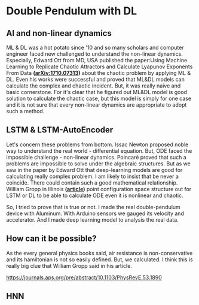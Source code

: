 # Double Pendulum with DL

## AI and non-linear dynamics

ML & DL was a hot potato since '10 and so many scholars and computer engineer faced new challenged to understand the non-linear dynamics. Especially, Edward Ott from MD, USA published the paper:Using Machine Learning to Replicate Chaotic Attractors and Calculate Lyapunov Exponents From Data **([arXiv:1710.07313](https://arxiv.org/abs/1710.07313))** about the chaotic problem by applying ML & DL. Even his works were successful and proved that ML&DL models can calculate the complex and chaotic incident. But, it was really naive and basic cornerstone. For it's clear that he figured out ML&DL model is good solution to calculate the chaotic case, but this model is simply for one case and it is not sure that every non-linear dynamics are appropriate to adopt such a method.



## LSTM & LSTM-AutoEncoder

Let's concern these problems from bottom. Issac Newton proposed noble way to understand the real world - differential equation. But, ODE faced the impossible challenge - non-linear dynamics. Poincaré proved that such a problems are impossible to solve under the algebraic structures. But as we saw in the paper by Edward Ott that deep-learning models are good for calculating really complex problem. I am likely to insist that be never a coincide. There could contain such a good mathematical relationship. William Gropp in Illinois **([article](https://cloud4scieng.org/2021/02/28/deep-learning-with-real-data-and-the-chaotic-double-pendulum/))** point configuration space structure out for LSTM or DL to be able to calculate ODE even it is nonlinear and chaotic. 

 So, I tried to prove that is true or not. I made the real double-pendulum device with Aluminum. With Arduino sensors we gauged its velocity and accelerator. And I made deep learning model to analysis the real data. 

## How can it be possible?

As the every general physics books said, air resistance is non-conservative and its hamiltonian is not so easily defined. But, we calculated. I think this is really big clue that William Gropp said in his article. 

https://journals.aps.org/pre/abstract/10.1103/PhysRevE.53.1890


## HNN
